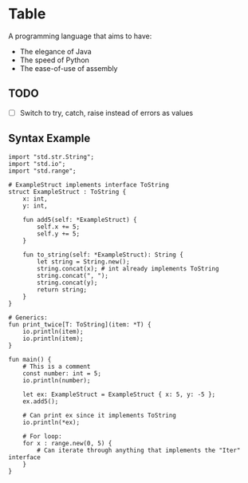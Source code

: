# Table

A programming language that aims to have:
- The elegance of Java
- The speed of Python
- The ease-of-use of assembly


## TODO

- [ ] Switch to try, catch, raise instead of errors as values


## Syntax Example

```
import "std.str.String";
import "std.io";
import "std.range";

# ExampleStruct implements interface ToString
struct ExampleStruct : ToString {
    x: int,
    y: int,

    fun add5(self: *ExampleStruct) {
        self.x += 5;
        self.y += 5;
    }

    fun to_string(self: *ExampleStruct): String {
        let string = String.new();
        string.concat(x); # int already implements ToString
        string.concat(", ");
        string.concat(y);
        return string;
    }
}

# Generics:
fun print_twice[T: ToString](item: *T) {
    io.println(item);
    io.println(item);
}

fun main() {
    # This is a comment
    const number: int = 5;
    io.println(number);

    let ex: ExampleStruct = ExampleStruct { x: 5, y: -5 };
    ex.add5();

    # Can print ex since it implements ToString
    io.println(*ex);

    # For loop:
    for x : range.new(0, 5) {
        # Can iterate through anything that implements the "Iter" interface
    }
}
```
